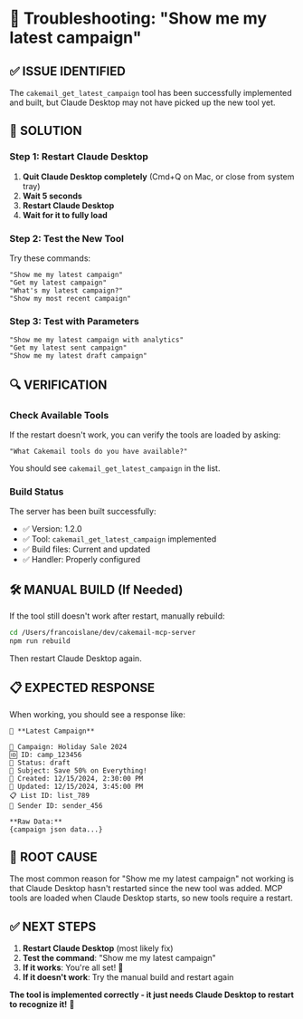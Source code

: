 # 🔧 Troubleshooting: "Show me my latest campaign" 

## ✅ ISSUE IDENTIFIED

The `cakemail_get_latest_campaign` tool has been successfully implemented and built, but Claude Desktop may not have picked up the new tool yet.

## 🚀 SOLUTION

### **Step 1: Restart Claude Desktop**
1. **Quit Claude Desktop completely** (Cmd+Q on Mac, or close from system tray)
2. **Wait 5 seconds**
3. **Restart Claude Desktop**
4. **Wait for it to fully load**

### **Step 2: Test the New Tool**
Try these commands:
```
"Show me my latest campaign"
"Get my latest campaign"  
"What's my latest campaign?"
"Show my most recent campaign"
```

### **Step 3: Test with Parameters**
```
"Show me my latest campaign with analytics"
"Get my latest sent campaign" 
"Show me my latest draft campaign"
```

## 🔍 VERIFICATION

### **Check Available Tools**
If the restart doesn't work, you can verify the tools are loaded by asking:
```
"What Cakemail tools do you have available?"
```

You should see `cakemail_get_latest_campaign` in the list.

### **Build Status**
The server has been built successfully:
- ✅ Version: 1.2.0
- ✅ Tool: `cakemail_get_latest_campaign` implemented
- ✅ Build files: Current and updated
- ✅ Handler: Properly configured

## 🛠 MANUAL BUILD (If Needed)

If the tool still doesn't work after restart, manually rebuild:

```bash
cd /Users/francoislane/dev/cakemail-mcp-server
npm run rebuild
```

Then restart Claude Desktop again.

## 📋 EXPECTED RESPONSE

When working, you should see a response like:

```
🎯 **Latest Campaign**

📧 Campaign: Holiday Sale 2024
🆔 ID: camp_123456
📌 Status: draft
📝 Subject: Save 50% on Everything!
📅 Created: 12/15/2024, 2:30:00 PM
🔄 Updated: 12/15/2024, 3:45:00 PM
📋 List ID: list_789
👤 Sender ID: sender_456

**Raw Data:**
{campaign json data...}
```

## 🎯 ROOT CAUSE

The most common reason for "Show me my latest campaign" not working is that Claude Desktop hasn't restarted since the new tool was added. MCP tools are loaded when Claude Desktop starts, so new tools require a restart.

## ✅ NEXT STEPS

1. **Restart Claude Desktop** (most likely fix)
2. **Test the command**: "Show me my latest campaign"
3. **If it works**: You're all set! 🎉
4. **If it doesn't work**: Try the manual build and restart again

**The tool is implemented correctly - it just needs Claude Desktop to restart to recognize it!** 🚀
